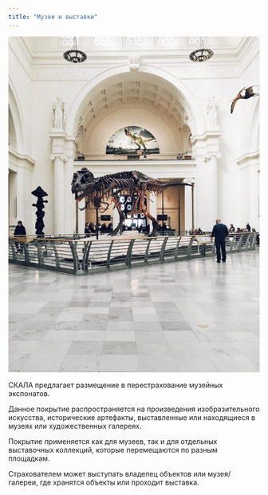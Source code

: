 ```yaml
---
title: "Музеи и выставки"
---
```


![full](/assets/images/reinsurance/museums.jpg)


СКАЛА предлагает размещение в перестрахование музейных экспонатов.

Данное покрытие распространяется на произведения изобразительного искусства, исторические артефакты, выставленные или находящиеся в музеях или художественных галереях. 

Покрытие применяется как для музеев, так и для отдельных выставочных коллекций, которые перемещаются по разным площадкам.

Страхователем может выступать владелец объектов или музея/галереи, где хранятся объекты или проходит выставка.
